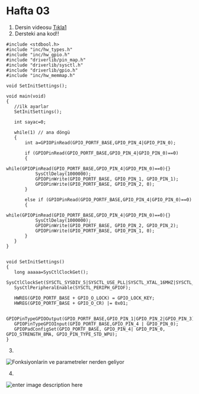 # Hafta 03

 1. Dersin videosu [Tıkla1](https://www.youtube.com/watch?v=rH7ts8izUqk&list=PL-eKWUr5h4myBzqmyVgmhaZztvl7gbR4E&index=5)
 2. Dersteki ana kod!!
 ``` #include <stdint.h>
#include <stdbool.h>
#include "inc/hw_types.h"
#include "inc/hw_gpio.h"
#include "driverlib/pin_map.h"
#include "driverlib/sysctl.h"
#include "driverlib/gpio.h"
#include "inc/hw_memmap.h"

void SetInitSettings();

void main(void)
{
    //ilk ayarlar
    SetInitSettings();

    int sayac=0;

    while(1) // ana döngü
    {
        int a=GPIOPinRead(GPIO_PORTF_BASE,GPIO_PIN_4|GPIO_PIN_0);

        if (GPIOPinRead(GPIO_PORTF_BASE,GPIO_PIN_4|GPIO_PIN_0)==0)
        {
            while(GPIOPinRead(GPIO_PORTF_BASE,GPIO_PIN_4|GPIO_PIN_0)==0){}
            SysCtlDelay(1000000);
            GPIOPinWrite(GPIO_PORTF_BASE, GPIO_PIN_1, GPIO_PIN_1);
            GPIOPinWrite(GPIO_PORTF_BASE, GPIO_PIN_2, 0);
        }

        else if (GPIOPinRead(GPIO_PORTF_BASE,GPIO_PIN_4|GPIO_PIN_0)==0)
        {
            while(GPIOPinRead(GPIO_PORTF_BASE,GPIO_PIN_4|GPIO_PIN_0)==0){}
            SysCtlDelay(1000000);
            GPIOPinWrite(GPIO_PORTF_BASE, GPIO_PIN_2, GPIO_PIN_2);
            GPIOPinWrite(GPIO_PORTF_BASE, GPIO_PIN_1, 0);
        }
    }
}


void SetInitSettings()
{
    long aaaaa=SysCtlClockGet();
    SysCtlClockSet(SYSCTL_SYSDIV_5|SYSCTL_USE_PLL|SYSCTL_XTAL_16MHZ|SYSCTL_OSC_MAIN);
    SysCtlPeripheralEnable(SYSCTL_PERIPH_GPIOF);

    HWREG(GPIO_PORTF_BASE + GPIO_O_LOCK) = GPIO_LOCK_KEY;
    HWREG(GPIO_PORTF_BASE + GPIO_O_CR) |= 0x01;

    GPIOPinTypeGPIOOutput(GPIO_PORTF_BASE,GPIO_PIN_1|GPIO_PIN_2|GPIO_PIN_3);
    GPIOPinTypeGPIOInput(GPIO_PORTF_BASE,GPIO_PIN_4 | GPIO_PIN_0);
    GPIOPadConfigSet(GPIO_PORTF_BASE, GPIO_PIN_4| GPIO_PIN_0, GPIO_STRENGTH_8MA, GPIO_PIN_TYPE_STD_WPU);
}
```

 3. 
 ![Fonksiyonlarin ve parametreler nerden geliyor](https://i.imgur.com/2EUgdqy.jpg)
 
 4. 
 ![enter image description here](https://i.imgur.com/ed4yzDD.png)
